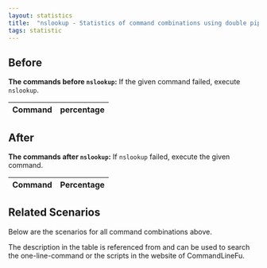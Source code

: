 ```yaml
---
layout: statistics
title:  "nslookup - Statistics of command combinations using double pipe"
tags: statistic
---
```


## Before

__The commands before `nslookup`:__ If the given command failed, execute `nslookup`.

| Command | percentage |
|--------|--------|



## After

__The commands after `nslookup`:__ If `nslookup` failed, execute the given command.

| Command | Percentage | 
|-------|--------|



## Related Scenarios

Below are the scenarios for all command combinations above.

The description in the table is referenced from and can be used to search the one-line-command or the scripts in the website of CommandLineFu.




